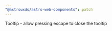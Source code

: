 ```yaml
---
"@astrouxds/astro-web-components": patch
---
```


Tooltip - allow pressing escape to close the tooltip
